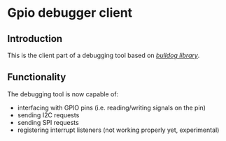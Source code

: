 Gpio debugger client
================

Introduction
------------
This is the client part of a debugging tool based on *[bulldog library](https://github.com/SilverThings/bulldog "Bulldog")*. 

Functionality
--------------
The debugging tool is now capable of:
* interfacing with GPIO pins (i.e. reading/writing signals on the pin)
* sending I2C requests
* sending SPI requests
* registering interrupt listeners (not working properly yet, experimental)
